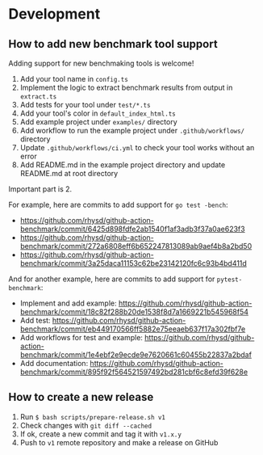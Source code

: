 Development
===========

## How to add new benchmark tool support

Adding support for new benchmaking tools is welcome!

1. Add your tool name in `config.ts`
2. Implement the logic to extract benchmark results from output in `extract.ts`
3. Add tests for your tool under `test/*.ts`
4. Add your tool's color in `default_index_html.ts`
5. Add example project under `examples/` directory
6. Add workflow to run the example project under `.github/workflows/` directory
7. Update `.github/workflows/ci.yml` to check your tool works without an error
8. Add README.md in the example project directory and update README.md at root directory

Important part is 2.

For example, here are commits to add support for `go test -bench`:

- https://github.com/rhysd/github-action-benchmark/commit/6425d898fdfe2ab1540f1af3adb3f37a0ae623f3
- https://github.com/rhysd/github-action-benchmark/commit/272a6808eff6b652247813089ab9aef4b8a2bd50
- https://github.com/rhysd/github-action-benchmark/commit/3a25daca11153c62be23142120fc6c93b4bd411d

And for another example, here are commits to add support for `pytest-benchmark`:

- Implement and add example: https://github.com/rhysd/github-action-benchmark/commit/18c82f288b20de1538f8d7a1669221b545968f54
- Add test: https://github.com/rhysd/github-action-benchmark/commit/eb449170566ff5882e75eeaeb637f17a302fbf7e
- Add workflows for test and example: https://github.com/rhysd/github-action-benchmark/commit/1e4ebf2e9ecde9e7620661c60455b22837a2bdaf
- Add documentation: https://github.com/rhysd/github-action-benchmark/commit/895f92f564521597492bd281cbf6c8efd39f628e

## How to create a new release

1. Run `$ bash scripts/prepare-release.sh v1`
2. Check changes with `git diff --cached`
3. If ok, create a new commit and tag it with `v1.x.y`
4. Push to `v1` remote repository and make a release on GitHub
